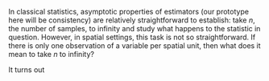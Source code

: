 In classical statistics, asymptotic properties of estimators (our prototype here will be consistency) are relatively straightforward to establish: take $n$, the number of samples, to infinity and study what happens to the statistic in question.
However, in spatial settings, this task is not so straightforward.
If there is only one observation of a variable per spatial unit, then what does it mean to take $n$ to infinity?

It turns out 
